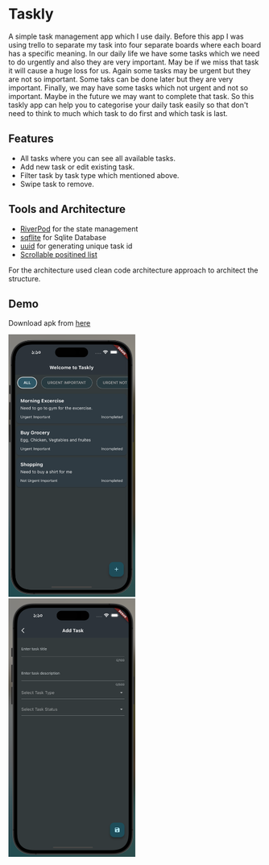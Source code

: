 # Taskly

A simple task management app which I use daily. Before this app I was using trello to separate my task into four separate boards where each board has a specific meaning. In our daily life we have some tasks which we need to do urgently and also they are very important. May be if we miss that task it will cause a huge loss for us. Again some tasks may be urgent but they are not so important. Some taks can be done later but they are very important. Finally, we may have some tasks which not urgent and not so important. Maybe in the future we may want to complete that task. So this taskly app can help you to categorise your daily task easily so that don't need to think to much which task to do first and which task is last. 



## Features

- All tasks where you can see all available tasks.
- Add new task or edit existing task.
- Filter task by task type which mentioned above.
- Swipe task to remove.



## Tools and Architecture

- [RiverPod](https://pub.dev/packages/riverpod) for the state management
- [sqflite](https://pub.dev/packages/sqflite) for Sqlite Database
- [uuid](https://pub.dev/packages/uuid) for generating unique task id
- [Scrollable positined list](https://pub.dev/packages/scrollable_positioned_list) 

For the architecture used clean code architecture approach to architect the structure.

## Demo
Download apk from [here](https://drive.google.com/file/d/12Iprfgu9Tmpayce1zCesMeKjNqqNy8k8/view?usp=sharing)

<img src="tasks.png" width="50%" height="50%" />
<img src="add_task.png" width="50%" height="50%" />


